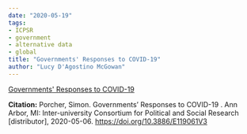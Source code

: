 ```yaml
---
date: "2020-05-19"
tags:
- ICPSR
- government
- alternative data
- global
title: "Governments' Responses to COVID-19"
author: "Lucy D'Agostino McGowan"
---
```


[Governments' Responses to COVID-19](https://www.openicpsr.org/openicpsr/project/119061/version/V3/view)

**Citation:**
Porcher, Simon. Governments’ Responses to COVID-19 . Ann Arbor, MI: Inter-university Consortium for Political and Social Research [distributor], 2020-05-06. https://doi.org/10.3886/E119061V3
